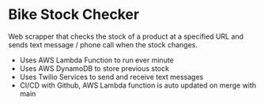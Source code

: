 # Bike Stock Checker

Web scrapper that checks the stock of a product at a specified URL and sends text message / phone call when the stock changes.
* Uses AWS Lambda Function to run ever minute
* Uses AWS DynamoDB to store previous stock
* Uses Twilio Services to send and receive text messages
* CI/CD with Github, AWS Lambda function is auto updated on merge with main
